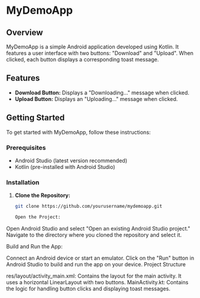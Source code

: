 # MyDemoApp

## Overview

MyDemoApp is a simple Android application developed using Kotlin. It features a user interface with two buttons: "Download" and "Upload". When clicked, each button displays a corresponding toast message.

## Features

- **Download Button:** Displays a "Downloading..." message when clicked.
- **Upload Button:** Displays an "Uploading..." message when clicked.

## Getting Started

To get started with MyDemoApp, follow these instructions:

### Prerequisites

- Android Studio (latest version recommended)
- Kotlin (pre-installed with Android Studio)

### Installation

1. **Clone the Repository:**

   ```sh
   git clone https://github.com/yourusername/mydemoapp.git

   Open the Project:

Open Android Studio and select "Open an existing Android Studio project." Navigate to the directory where you cloned the repository and select it.

Build and Run the App:

Connect an Android device or start an emulator.
Click on the "Run" button in Android Studio to build and run the app on your device.
Project Structure

res/layout/activity_main.xml: Contains the layout for the main activity. It uses a horizontal LinearLayout with two buttons.
MainActivity.kt: Contains the logic for handling button clicks and displaying toast messages.
